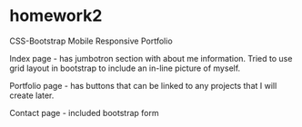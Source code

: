 # homework2
CSS-Bootstrap Mobile Responsive Portfolio

Index page - has jumbotron section with about me information. Tried to use grid layout in bootstrap to include an in-line picture of myself.

Portfolio page - has buttons that can be linked to any projects that I will create later.

Contact page - included bootstrap form